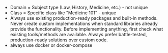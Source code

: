 - Domain = Subject type (Law, History, Medicine, etc.) - not unique
- Class = Specific class like "Medicine 101" - unique
- Always use existing production-ready packages and built-in methods. Never create custom implementations when standard libraries already provide the functionality. Before implementing anything, first check what existing tools/methods are available. Always prefer battle-tested, production-ready solutions over custom code.
- always use docker or docker-compose